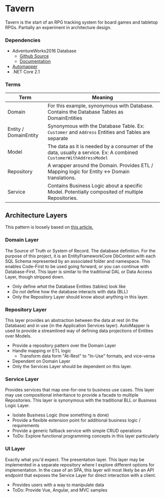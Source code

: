 # Tavern

Tavern is the start of an RPG tracking system for board games and tabletop RPGs. Partially an experiment in architecture design. 

### Dependencies

- AdventureWorks2016 Database
  - [Github Source](https://github.com/Microsoft/sql-server-samples/tree/master/samples/databases/adventure-works)
  - [Documentation](https://dataedo.com/download/AdventureWorks.pdf)
- [Automapper](https://github.com/AutoMapper/AutoMapper)
- .NET Core 2.1

### Terms

Term | Meaning |
--- | --- |
Domain | For this example, synonymous with Database. Contains the Database Tables as DomainEntities |
Entity / DomainEntity | Synonymous with the Database Table. Ex: `Customer` and `Address` Entities and Tables are separate |
Model | The data as it is needed by a consumer of the data, usually a service. Ex: A combined `CustomerWithAddressModel` |
Repository | A wrapper around the Domain. Provides ETL / Mapping logic for Entity <-> Domain translations. |
Service | Contains Business Logic about a specific Model. Potentially composited of multiple Repositories. |



## Architecture Layers

This pattern is loosely based on [this article.](https://www.c-sharpcorner.com/article/onion-architecture-in-asp-net-core-mvc/)

### Domain Layer

The Source of Truth or System of Record. The database definition. For the purpose of this project, it is an EntityFrameworkCore DbContext with each SQL Schema represented by an associated folder and namespace. This enables Code-First to be used going forward, or you can continue with Database-First. This layer is similar to the traditional DAL or Data Access Layer, though stripped down.

- Only define _what_ the Database Entities (tables) look like
- _Do not_ define how the database interacts with data (BLL)
- Only the Repository Layer should know about anything in this layer.

### Repository Layer

This layer provides an abstraction between the data at rest (in the Database) and in use (in the Application Services layer). AutoMapper is used to provide a streamlined way of defining data projections of Entities over Models. 

- Provide a repository pattern over the Domain Layer
- Handle mapping or ETL logic
  - Transform data form "At-Rest" to "In-Use" formats, and vice-versa
- Dependent on Domain Layer
- Only the Services Layer should be dependent on this layer.

### Service Layer

Provides services that map one-for-one to business use cases. This layer may use compositional inheritance to provide a facade to multiple Repositories. This layer is synonymous with the traditional BLL or Business Logic Layer. 

- Isolate Business Logic (how something is done)
- Provide a flexible extension point for additional business logic / requirements
- Provide a generic fallback service with simple CRUD operations
- ToDo: Explore functional programming concepts in this layer particularly

### UI Layer

Exactly what you'd expect. The presentation layer. This layer may be implemented in a separate repository where I explore different options for implementation. In the case of an SPA, this layer will most likely be an API endpoint that exposes the Service Layer for direct interaction with a client. 

- Provides users with a way to manipulate data
- ToDo: Provide Vue, Angular, and MVC samples

